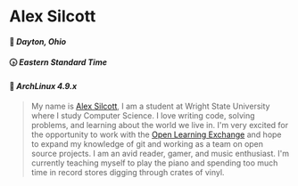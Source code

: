 # Alex Silcott
#### &#127969; _Dayton, Ohio_
#### &#128351; _Eastern Standard Time_
#### &#128039; _ArchLinux 4.9.x_  

>My name is [Alex Silcott](www.github.com/zeivhann), I am a student at Wright State University where I study Computer Science. I love writing code, solving problems, and learning about the world we live in. I'm very excited for the opportunity to work with the [Open Learning Exchange](www.ole.org) and hope to expand my knowledge of git and working as a team on open source projects. I am an avid reader, gamer, and music enthusiast. I'm currently teaching myself to play the piano and spending too much time in record stores digging through crates of vinyl.
